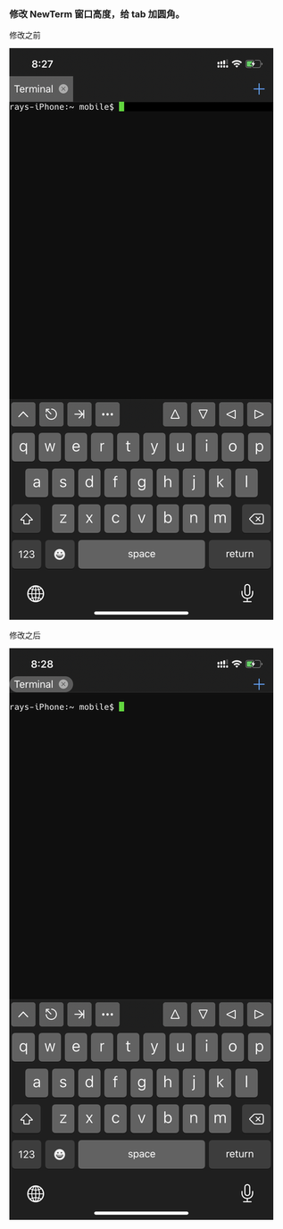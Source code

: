### 修改 NewTerm 窗口高度，给 tab 加圆角。

修改之前

![before](./screenshots/newterm-before.png)

修改之后

![before](./screenshots/newterm-after.png)